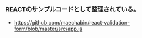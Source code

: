 # 


<!-- 参考にした記事https://bagelee.com/programming/react/react-smart-speaker-8/ -->
### REACTのサンプルコードとして整理されている。
- https://github.com/maechabin/react-validation-form/blob/master/src/app.js
